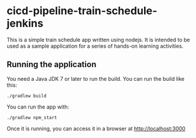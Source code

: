 # cicd-pipeline-train-schedule-jenkins

This is a simple train schedule app written using nodejs. It is intended to be used as a sample application for a series of hands-on learning activities.

## Running the application

You need a Java JDK 7 or later to run the build. You can run the build like this:

    ./gradlew build

You can run the app with:

    ./gradlew npm_start

Once it is running, you can access it in a browser at [http://localhost:3000](http://localhost:3000)
